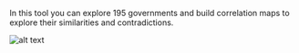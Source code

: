 In this tool you can explore 195 governments and build correlation maps to explore their similarities and contradictions.
                             
   ![alt text](preview.gif "preview")
             